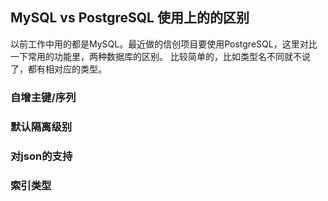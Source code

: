 ## MySQL vs PostgreSQL 使用上的的区别
以前工作中用的都是MySQL。最近做的信创项目要使用PostgreSQL，这里对比一下常用的功能里，两种数据库的区别。
比较简单的，比如类型名不同就不说了，都有相对应的类型。

### 自增主键/序列

### 默认隔离级别

### 对json的支持

### 索引类型

